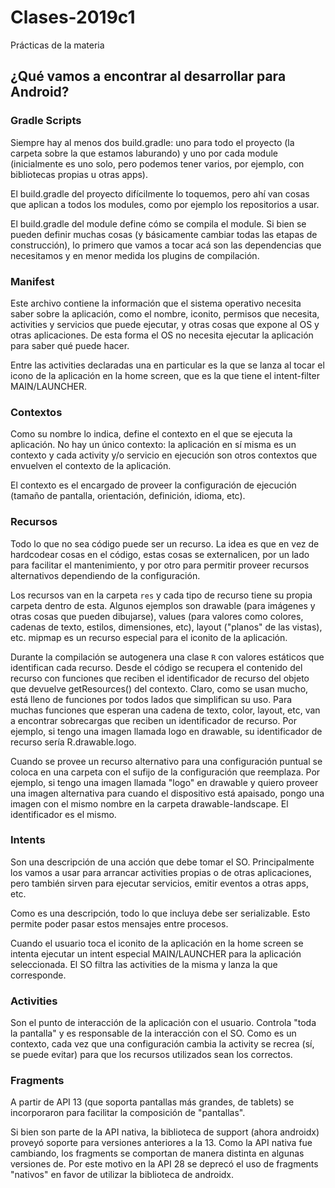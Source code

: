 # Clases-2019c1
Prácticas de la materia

## ¿Qué vamos a encontrar al desarrollar para Android?

### Gradle Scripts

Siempre hay al menos dos build.gradle: uno para todo el proyecto (la carpeta sobre la que estamos
laburando) y uno por cada module (inicialmente es uno solo, pero podemos tener varios, por ejemplo,
con bibliotecas propias u otras apps).

El build.gradle del proyecto difícilmente lo toquemos, pero ahí van cosas que aplican a todos los
modules, como por ejemplo los repositorios a usar.

El build.gradle del module define cómo se compila el module. Si bien se pueden definir muchas cosas
(y básicamente cambiar todas las etapas de construcción), lo primero que vamos a tocar acá son las
dependencias que necesitamos y en menor medida los plugins de compilación.

### Manifest

Este archivo contiene la información que el sistema operativo necesita saber sobre la aplicación,
como el nombre, iconito, permisos que necesita, activities y servicios que puede ejecutar, y
otras cosas que expone al OS y otras aplicaciones. De esta forma el OS no necesita ejecutar la
aplicación para saber qué puede hacer.

Entre las activities declaradas una en particular es la que se lanza al tocar el icono de la
aplicación en la home screen, que es la que tiene el intent-filter MAIN/LAUNCHER.

### Contextos

Como su nombre lo indica, define el contexto en el que se ejecuta la aplicación.
No hay un único contexto: la aplicación en sí misma es un contexto y cada activity y/o servicio
en ejecución son otros contextos que envuelven el contexto de la aplicación.

El contexto es el encargado de proveer la configuración de ejecución (tamaño de pantalla,
orientación, definición, idioma, etc).

### Recursos

Todo lo que no sea código puede ser un recurso. La idea es que en vez de hardcodear cosas en el
código, estas cosas se externalicen, por un lado para facilitar el mantenimiento, y por otro para
permitir proveer recursos alternativos dependiendo de la configuración.

Los recursos van en la carpeta `res` y cada tipo de recurso tiene su propia carpeta dentro de
esta. Algunos ejemplos son drawable (para imágenes y otras cosas que pueden dibujarse), values
(para valores como colores, cadenas de texto, estilos, dimensiones, etc), layout ("planos" de
las vistas), etc. mipmap es un recurso especial para el iconito de la aplicación.

Durante la compilación se autogenera una clase `R` con valores estáticos que identifican cada
recurso. Desde el código se recupera el contenido del recurso con funciones que reciben el
identificador de recurso del objeto que devuelve getResources() del contexto. Claro, como se usan
mucho, está lleno de funciones por todos lados que simplifican su uso. Para muchas funciones que
esperan una cadena de texto, color, layout, etc, van a encontrar sobrecargas que reciben un
identificador de recurso. Por ejemplo, si tengo una imagen llamada logo en drawable, su
identificador de recurso sería R.drawable.logo.

Cuando se provee un recurso alternativo para una configuración puntual se coloca en una carpeta
con el sufijo de la configuración que reemplaza. Por ejemplo, si tengo una imagen llamada
"logo" en drawable y quiero proveer una imagen alternativa para cuando el dispositivo está
apaisado, pongo una imagen con el mismo nombre en la carpeta drawable-landscape. El identificador
es el mismo.

### Intents

Son una descripción de una acción que debe tomar el SO. Principalmente los vamos a usar para
arrancar activities propias o de otras aplicaciones, pero también sirven para ejecutar servicios,
emitir eventos a otras apps, etc.

Como es una descripción, todo lo que incluya debe ser serializable. Esto permite poder pasar estos
mensajes entre procesos.

Cuando el usuario toca el iconito de la aplicación en la home screen se intenta ejecutar un intent
especial MAIN/LAUNCHER para la aplicación seleccionada. El SO filtra las activities de la misma y
lanza la que corresponde.

### Activities

Son el punto de interacción de la aplicación con el usuario.
Controla "toda la pantalla" y es responsable de la interacción con el SO.
Como es un contexto, cada vez que una configuración cambia la activity se recrea (sí, se puede
evitar) para que los recursos utilizados sean los correctos.

### Fragments

A partir de API 13 (que soporta pantallas más grandes, de tablets) se incorporaron para facilitar
la composición de "pantallas".

Si bien son parte de la API nativa, la biblioteca de support (ahora androidx) proveyó soporte para
versiones anteriores a la 13. Como la API nativa fue cambiando, los fragments se comportan de
manera distinta en algunas versiones de. Por este motivo en la API 28 se deprecó el uso de
fragments "nativos" en favor de utilizar la biblioteca de androidx.
